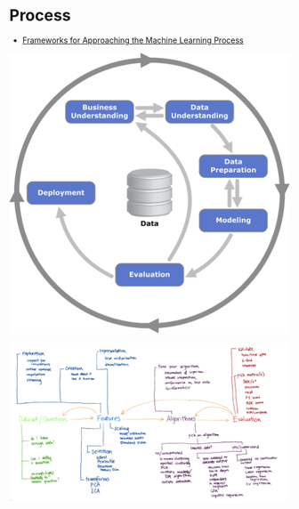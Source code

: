 # Process

* [Frameworks for Approaching the Machine Learning Process](https://www.kdnuggets.com/2018/05/general-approaches-machine-learning-process.html)

![](.gitbook/assets/image%20%2816%29.png)



![](.gitbook/assets/image%20%2832%29.png)

